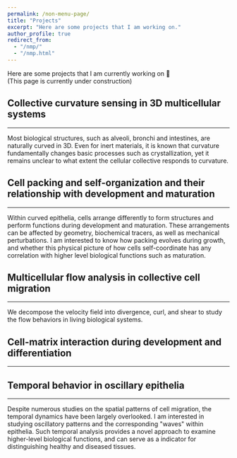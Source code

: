 ```yaml
---
permalink: /non-menu-page/
title: "Projects"
excerpt: "Here are some projects that I am working on."
author_profile: true
redirect_from: 
  - "/nmp/"
  - "/nmp.html"
---
```


Here are some projects that I am currently working on 💭 <br/>
(This page is currently under construction)

## Collective curvature sensing in 3D multicellular systems
----
Most biological structures, such as alveoli, bronchi and intestines, are naturally curved in 3D. Even for inert materials, it is known that curvature fundamentally changes basic processes such as crystallization, yet it remains unclear to what extent the cellular collective responds to curvature.


## Cell packing and self-organization and their relationship with development and maturation
----
Within curved epithelia, cells arrange differently to form structures and perform functions during development and maturation. These arrangements can be affected by geometry, biochemical tracers, as well as mechanical perturbations. I am interested to know how packing evolves during growth, and whether this physical picture of how cells self-coordinate has any correlation with higher level biological functions such as maturation. 

## Multicellular flow analysis in collective cell migration
----
We decompose the velocity field into divergence, curl, and shear to study the flow behaviors in living biological systems.

## Cell-matrix interaction during development and differentiation
----
  
## Temporal behavior in oscillary epithelia
----
Despite numerous studies on the spatial patterns of cell migration, the temporal dynamics have been largely overlooked. I am interested in studying oscillatory patterns and the corresponding "waves" within epithelia. Such temporal analysis provides a novel approach to examine higher-level biological functions, and can serve as a indicator for distinguishing healthy and diseased tissues. 


